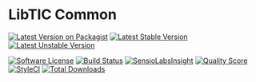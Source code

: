 # LibTIC Common

[![Latest Version on Packagist](https://img.shields.io/packagist/v/bytic/newrelic.svg?style=flat-square)](https://packagist.org/packages/bytic/newrelic)
[![Latest Stable Version](https://poser.pugx.org/bytic/newrelic/v/stable)](https://packagist.org/packages/bytic/newrelic)
[![Latest Unstable Version](https://poser.pugx.org/bytic/newrelic/v/unstable)](https://packagist.org/packages/bytic/newrelic)

[![Software License](https://img.shields.io/badge/license-MIT-brightgreen.svg?style=flat-square)](LICENSE)
[![Build Status](https://img.shields.io/travis/ByTIC/Common/master.svg?style=flat-square)](https://travis-ci.org/ByTIC/Common)
[![SensioLabsInsight](https://img.shields.io/sensiolabs/i/92329f47-7940-4b14-91e9-45330b887bdd.svg?style=flat-square)](https://insight.sensiolabs.com/projects/92329f47-7940-4b14-91e9-45330b887bdd)
[![Quality Score](https://img.shields.io/scrutinizer/g/bytic/newrelic.svg?style=flat-square)](https://scrutinizer-ci.com/g/bytic/newrelic)
[![StyleCI](https://styleci.io/repos/170641790/shield?branch=master)](https://styleci.io/repos/170641790)
[![Total Downloads](https://img.shields.io/packagist/dt/bytic/newrelic.svg?style=flat-square)](https://packagist.org/packages/bytic/newrelic)

